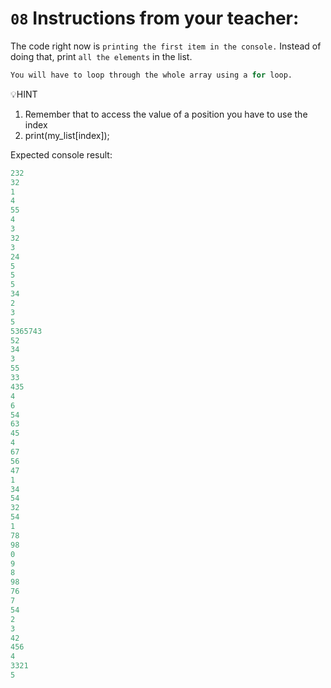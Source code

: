 # `08` Instructions from your teacher:

The code right now is `printing the first item in the console.`
Instead of doing that, print `all the elements` in the list.
```py
You will have to loop through the whole array using a for loop.
```

💡HINT
1. Remember that to access the value of a position you have to use the index
2. print(my_list[index]);

Expected console result:
```py
232
32
1
4
55
4
3
32
3
24
5
5
5
34
2
3
5
5365743
52
34
3
55
33
435
4
6
54
63
45
4
67
56
47
1
34
54
32
54
1
78
98
0
9
8
98
76
7
54
2
3
42
456
4
3321
5
```